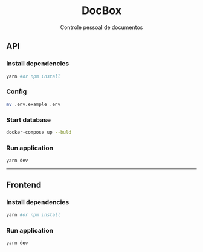 <div align="center">
  <h1>DocBox</h1>
  <p>
    Controle pessoal de documentos
  </p>
</div>

## API
### Install dependencies
```bash
yarn #or npm install
```
### Config
```bash
mv .env.example .env
```
### Start database
```bash
docker-compose up --buld
```
### Run application
```bash
yarn dev
```

---

## Frontend
### Install dependencies
```bash
yarn #or npm install
```
### Run application
```bash
yarn dev
```